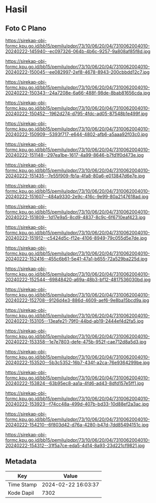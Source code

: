 # Hasil

## Foto C Plano

https://sirekap-obj-formc.kpu.go.id/bb15/pemilu/pdpr/73/10/06/20/04/7310062004010-20240222-145940--ec097326-064b-4b6c-9257-9a808af85f8d.jpg

https://sirekap-obj-formc.kpu.go.id/bb15/pemilu/pdpr/73/10/06/20/04/7310062004010-20240222-150045--ee082997-2ef8-4678-8943-200cbbdd12c7.jpg

https://sirekap-obj-formc.kpu.go.id/bb15/pemilu/pdpr/73/10/06/20/04/7310062004010-20240222-150343--24a7208e-6a66-488f-98de-8bab81656cda.jpg

https://sirekap-obj-formc.kpu.go.id/bb15/pemilu/pdpr/73/10/06/20/04/7310062004010-20240222-150452--1962d274-d795-4fdc-ad05-87548b1e499f.jpg

https://sirekap-obj-formc.kpu.go.id/bb15/pemilu/pdpr/73/10/06/20/04/7310062004010-20240222-150909--5393f717-e644-4802-afb6-a5aaa92f03c0.jpg

https://sirekap-obj-formc.kpu.go.id/bb15/pemilu/pdpr/73/10/06/20/04/7310062004010-20240222-151148--297ea1be-1617-4a99-8646-b7fd1f0d473e.jpg

https://sirekap-obj-formc.kpu.go.id/bb15/pemilu/pdpr/73/10/06/20/04/7310062004010-20240222-151435--7e55f909-fb1a-4fa8-80a6-e013847d6e7e.jpg

https://sirekap-obj-formc.kpu.go.id/bb15/pemilu/pdpr/73/10/06/20/04/7310062004010-20240222-151607--484a9330-2e9c-416c-9e99-80a2147618ad.jpg

https://sirekap-obj-formc.kpu.go.id/bb15/pemilu/pdpr/73/10/06/20/04/7310062004010-20240222-151809--1d17e9a5-8cd9-4837-8c9c-6f6710eaf423.jpg

https://sirekap-obj-formc.kpu.go.id/bb15/pemilu/pdpr/73/10/06/20/04/7310062004010-20240222-151912--c5424d5c-f12e-4106-8949-79c055d5e7de.jpg

https://sirekap-obj-formc.kpu.go.id/bb15/pemilu/pdpr/73/10/06/20/04/7310062004010-20240222-152416--455c6b61-5e41-47a1-b655-72a529ba225d.jpg

https://sirekap-obj-formc.kpu.go.id/bb15/pemilu/pdpr/73/10/06/20/04/7310062004010-20240222-152544--69848420-a69a-48b3-bf12-4817536030bd.jpg

https://sirekap-obj-formc.kpu.go.id/bb15/pemilu/pdpr/73/10/06/20/04/7310062004010-20240222-152708--9126d4e3-886d-4609-aef6-9e8ba15bcd9a.jpg

https://sirekap-obj-formc.kpu.go.id/bb15/pemilu/pdpr/73/10/06/20/04/7310062004010-20240222-153105--13eafe21-79f0-44bd-ab19-2444ef4d2fa5.jpg

https://sirekap-obj-formc.kpu.go.id/bb15/pemilu/pdpr/73/10/06/20/04/7310062004010-20240222-153358--1e7e7803-defe-475b-952f-cae712d8a5d3.jpg

https://sirekap-obj-formc.kpu.go.id/bb15/pemilu/pdpr/73/10/06/20/04/7310062004010-20240222-153520--5b3c5352-16b7-434f-a2ca-76e9364299be.jpg

https://sirekap-obj-formc.kpu.go.id/bb15/pemilu/pdpr/73/10/06/20/04/7310062004010-20240222-153824--63b95ec8-aa1a-4fd6-ad43-8dfd157e5ff1.jpg

https://sirekap-obj-formc.kpu.go.id/bb15/pemilu/pdpr/73/10/06/20/04/7310062004010-20240222-153923--f74cc48a-499d-407b-bd33-10d88ef2a3ac.jpg

https://sirekap-obj-formc.kpu.go.id/bb15/pemilu/pdpr/73/10/06/20/04/7310062004010-20240222-154210--6f803d42-d76a-4280-b47d-7dd85494151c.jpg

https://sirekap-obj-formc.kpu.go.id/bb15/pemilu/pdpr/73/10/06/20/04/7310062004010-20240222-154312--31f5a7ce-eda5-4d14-8a93-23d221cf9821.jpg


## Metadata

| Key        | Value               |
| ---------- | ------------------- |
| Time Stamp | 2024-02-22 16:03:37 |
| Kode Dapil | 7302                |



